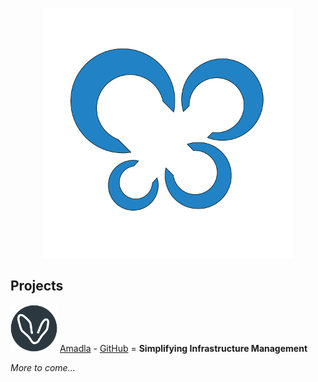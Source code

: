 <p align="center">
<img src="./assets/SiteNetSoft-Logo.png" alt="SiteNetSoft logo" width="400">
</p>

<h2>Projects</h2>

<p>
<img alt="Amadla logo" src="./assets/amadla-logo.png" width="75"> <a href="https://amadla.org/">Amadla</a> - <a href="https://github.com/AmadlaOrg">GitHub</a> = <strong>Simplifying Infrastructure Management</strong>
</p>
<em>More to come...</em>
<!-- [Yaloub](https://yaloub.com/) - [GitHub](https://github.com/Yaloub) = An online file manager and PSB (Personal Service Bus) and PRP (Personal Resource Planning).
- [XTamia](https://xtamia.com/) - [GitHub](https://github.com/XTamia)
- [BTH](https://bth.bio/) - [GitHub](https://github.com/bthbio)-->
